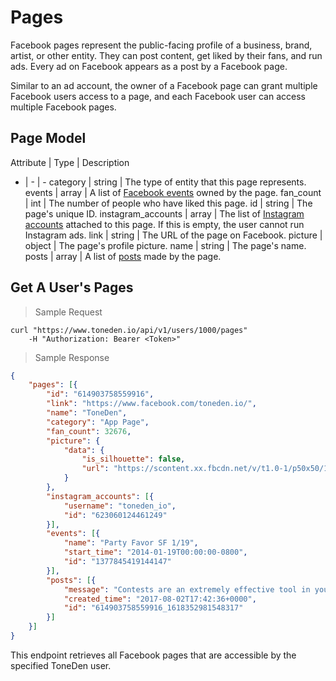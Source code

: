 # Pages

Facebook pages represent the public-facing profile of a business, brand, artist, or other entity. They can post content, get liked by their fans, and run ads. Every ad on Facebook appears as a post by a Facebook page.

Similar to an ad account, the owner of a Facebook page can grant multiple Facebook users access to a page, and each Facebook user can access multiple Facebook pages.

## Page Model

Attribute | Type | Description
- | - | -
category | string | The type of entity that this page represents.
events | array | A list of [Facebook events](https://developers.facebook.com/docs/graph-api/reference/event) owned by the page.
fan_count | int | The number of people who have liked this page.
id | string | The page's unique ID.
instagram_accounts | array | The list of [Instagram accounts](https://developers.facebook.com/docs/graph-api/reference/instagram-user/) attached to this page. If this is empty, the user cannot run Instagram ads.
link | string | The URL of the page on Facebook.
picture | object | The page's profile picture.
name | string | The page's name.
posts | array | A list of [posts](https://developers.facebook.com/docs/graph-api/reference/post/) made by the page.

## Get A User's Pages

> Sample Request

```shell
curl "https://www.toneden.io/api/v1/users/1000/pages"
    -H "Authorization: Bearer <Token>"
```

> Sample Response

```json
{
	"pages": [{
		"id": "614903758559916",
		"link": "https://www.facebook.com/toneden.io/",
		"name": "ToneDen",
		"category": "App Page",
		"fan_count": 32676,
		"picture": {
			"data": {
				"is_silhouette": false,
				"url": "https://scontent.xx.fbcdn.net/v/t1.0-1/p50x50/15873468_1398448583538759_3413325947102951099_n.png?oh=899cafda512fd037048bdf740c654039&oe=59EBEC77"
			}
		},
		"instagram_accounts": [{
			"username": "toneden_io",
			"id": "623060124461249"
		}],
		"events": [{
			"name": "Party Favor SF 1/19",
			"start_time": "2014-01-19T00:00:00-0800",
			"id": "1377845419144147"
		}],
		"posts": [{
			"message": "Contests are an extremely effective tool in your social marketing strategy. 🏆\n\nOur latest case study breaks down how NGHTMRE uses giveaways to capture data on his audience. 👇",
			"created_time": "2017-08-02T17:42:36+0000",
			"id": "614903758559916_1618352981548317"
		}]
	}]
}
```

This endpoint retrieves all Facebook pages that are accessible by the specified ToneDen user.
